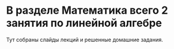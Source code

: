 # В разделе Математика всего 2 занятия по линейной алгебре

Тут собраны слайды лекций и решенные домашние задания. 
